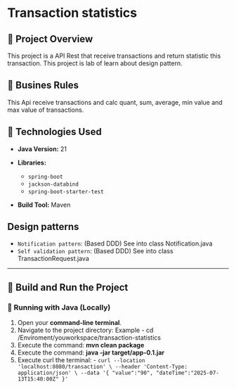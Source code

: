 # Transaction statistics

## 📌 Project Overview
This project is a API Rest that receive transactions and return statistic this transaction. This project is lab of learn about design pattern.

## 📌 Busines Rules
This Api receive transactions and calc quant, sum, average, min value and max value of transactions.

## 📌 Technologies Used
- **Java Version:** 21
- **Libraries:**
    - `spring-boot`
    - `jackson-databind`
    - `spring-boot-starter-test`
  
- **Build Tool:** Maven

## Design patterns
- `Notification pattern`: (Based DDD) See into class Notification.java
- `Self validation pattern`: (Based DDD) See into class TransactionRequest.java

---

## 🚀 Build and Run the Project

### 🔧 Running with Java (Locally)
1. Open your **command-line terminal**.
2. Navigate to the project directory: Example - cd /Enviroment/youworkspace/transaction-statistics
3. Execute the command: **mvn clean package**
4. Execute the command: **java -jar target/app-0.1.jar**
5. Execute curl the terminal: - `curl --location 'localhost:8080/transaction' \
   --header 'Content-Type: application/json' \
   --data '{
   "value":"90",
   "dateTime":"2025-07-13T15:40:00Z"
   }'`